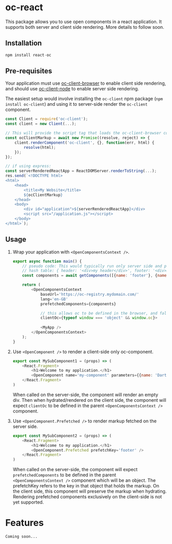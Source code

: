 # oc-react
This package allows you to use open components in a react application. It supports both server and client side rendering.
More details to follow soon.

## Installation

```js
npm install react-oc
```

## Pre-requisites
Your application must use [oc-client-browser](https://github.com/opencomponents/oc-client-browser) to enable client side rendering,
and should use [oc-client-node](https://github.com/opencomponents/oc-client-node) to enable server side rendering.

The easiest setup would involve installing the `oc-client` npm package (`npm install oc-client`) and using it to server-side render the `oc-client` component.

```js
const Client = require('oc-client');
const client = new Client(...);

// This will provide the script tag that loads the oc-client-browser code.
const ocClientMarkup = await new Promise((resolve, reject) => {
    client.renderComponent('oc-client', {}, function(err, html) {
        resolve(html); 
    });
});
```

```js
// if using express:
const serverRenderedReactApp = ReactDOMServer.renderToString(...);
res.send(`<!DOCTYPE html>
<html>
    <head>
        <title>My Website</title>
        ${ocClientMarkup}
    </head>
    <body>
        <div id="application">${serverRenderedReactApp}</div>
        <script src="/application.js"></script>
    </body>
</html>`);
```

## Usage

1. Wrap your application with `<OpenComponentsContext />`.
    ```js
    export async function main() {
        // pseudo code: This would typically run only server side and provide a
        // hash table: { header: '<div>my header</div>', footer: '<div>my footer</div>' }
        const components = await getComponents([{name: 'footer'}, {name: 'header'}]);

        return (
            <OpenComponentsContext 
                baseUrl='https://oc-registry.mydomain.com/'
                lang='en-GB'
                prefetchedComponents={components}

                // this allows oc to be defined in the browser, and falsy on the server.
                clientOc={typeof window === 'object' && window.oc}>
            
                <MyApp />
            </OpenComponentsContext>
        );
    }
    ```

2. Use `<OpenComponent />` to render a client-side only oc-component.
    ```js
    export const MySubComponent1 = (props) => (
        <React.Fragment>
            <h1>Welcome to my application.</h1>
            <OpenComponent name='my-component' parameters={{name: 'Darth Vader'}} />
        </React.Fragment>
    )
    ```
    When called on the server-side, the component will render an empty div. Then when hydrated/rendered on the client side, the component will expect `clientOc` to be defined in the parent `<OpenComponentsContext />` component.

3. Use `<OpenComponent.Prefetched />` to render markup fetched on the server side.
    ```js
    export const MySubComponent2 = (props) => (
        <React.Fragment>
            <h1>Welcome to my application.</h1>
            <OpenComponent.Prefetched prefetchKey='footer' />
        </React.Fragment>
    )
    ```
    When called on the server-side, the component will expect `prefetchedComponents` to be defined in the parent `<OpenComponentsContext />` component which will be an object. The prefetchKey refers to the key in that object that holds the markup. On the client side, this component will preserve the markup when hydrating. Rendering prefetched components exclusively on the client-side is not yet supported.

# Features
    Coming soon...